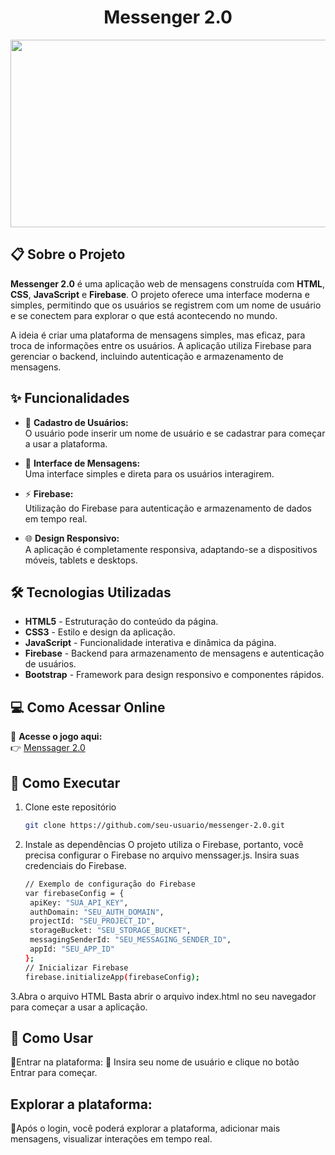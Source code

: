 
<div align="center">
<h1>Messenger 2.0</h1>
   <img src="https://static.wikia.nocookie.net/the-messenger-2018/images/6/6b/Key_Art_1.jpg/revision/latest?cb=20190203082849"  width="800" height="300"/>
</div> 

## 📋 Sobre o Projeto

**Messenger 2.0** é uma aplicação web de mensagens construída com **HTML**, **CSS**, **JavaScript** e **Firebase**. O projeto oferece uma interface moderna e simples, permitindo que os usuários se registrem com um nome de usuário e se conectem para explorar o que está acontecendo no mundo.

A ideia é criar uma plataforma de mensagens simples, mas eficaz, para troca de informações entre os usuários. A aplicação utiliza Firebase para gerenciar o backend, incluindo autenticação e armazenamento de mensagens.

## ✨ Funcionalidades

- 🔑 **Cadastro de Usuários:**  
  O usuário pode inserir um nome de usuário e se cadastrar para começar a usar a plataforma.
  
- 💬 **Interface de Mensagens:**  
  Uma interface simples e direta para os usuários interagirem.
  
- ⚡ **Firebase:**  
  Utilização do Firebase para autenticação e armazenamento de dados em tempo real.

- 🌐 **Design Responsivo:**  
  A aplicação é completamente responsiva, adaptando-se a dispositivos móveis, tablets e desktops.

## 🛠️ Tecnologias Utilizadas

- **HTML5** - Estruturação do conteúdo da página.
- **CSS3** - Estilo e design da aplicação.
- **JavaScript** - Funcionalidade interativa e dinâmica da página.
- **Firebase** - Backend para armazenamento de mensagens e autenticação de usuários.
- **Bootstrap** - Framework para design responsivo e componentes rápidos.

## 💻 Como Acessar Online
🔗 **Acesse o jogo aqui:**  
👉 [Menssager 2.0](https://morganasch.github.io/Messenger2.0/) 

## 🚀 Como Executar

1. Clone este repositório
   ```bash
   git clone https://github.com/seu-usuario/messenger-2.0.git

2. Instale as dependências
O projeto utiliza o Firebase, portanto, você precisa configurar o Firebase no arquivo menssager.js. Insira suas credenciais do Firebase.
   ```bash
   // Exemplo de configuração do Firebase
   var firebaseConfig = {
    apiKey: "SUA_API_KEY",
    authDomain: "SEU_AUTH_DOMAIN",
    projectId: "SEU_PROJECT_ID",
    storageBucket: "SEU_STORAGE_BUCKET",
    messagingSenderId: "SEU_MESSAGING_SENDER_ID",
    appId: "SEU_APP_ID"
   };
   // Inicializar Firebase
   firebase.initializeApp(firebaseConfig);

3.Abra o arquivo HTML
Basta abrir o arquivo index.html no seu navegador para começar a usar a aplicação.

## 🎯 Como Usar
📎Entrar na plataforma:
📎 Insira seu nome de usuário e clique no botão Entrar para começar.

## Explorar a plataforma:
📎Após o login, você poderá explorar a plataforma, adicionar mais mensagens, visualizar interações em tempo real.



